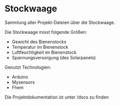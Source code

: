 # Stockwaage

Sammlung aller Projekt-Dateien über die Stockwaage.

Die Stockwaage misst folgende Größen:
- Gewicht des Bienenstocks
- Temperatur im Bienenstock
- Luftfeuchtigkeit im Bienenstock
- Spannungsversorgung (des Solarpanels)

Genutzt Technologien:
- Arduino
- Mysensors
- Fhem

Die Projektdokumentation ist unter /docs zu finden
